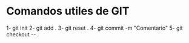 # Comandos utiles de GIT

1- git init
2- git add .
3- git reset .
4- git commit -m "Comentario"
5- git checkout -- .